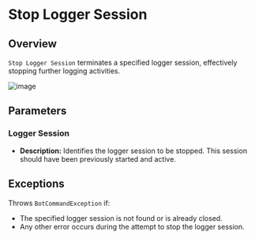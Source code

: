 # Stop Logger Session

## Overview

`Stop Logger Session` terminates a specified logger session, effectively stopping further logging activities.

![image](https://github.com/A360-Tools/Bot-Framework/assets/82057278/ebbb98f9-7df0-4859-a2b6-cda16880c3c5)

## Parameters

### Logger Session

- **Description:** Identifies the logger session to be stopped. This session should have been previously started and
  active.

## Exceptions

Throws `BotCommandException` if:

- The specified logger session is not found or is already closed.
- Any other error occurs during the attempt to stop the logger session.
